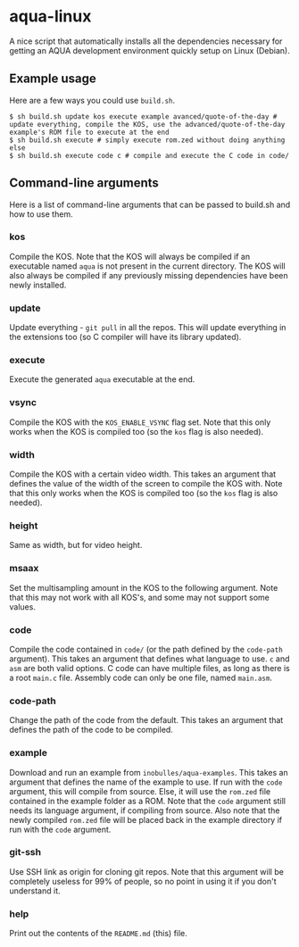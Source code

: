 # aqua-linux
A nice script that automatically installs all the dependencies necessary for getting an AQUA development environment quickly setup on Linux (Debian).

## Example usage
Here are a few ways you could use `build.sh`.

~~~~
$ sh build.sh update kos execute example avanced/quote-of-the-day # update everything, compile the KOS, use the advanced/quote-of-the-day example's ROM file to execute at the end
$ sh build.sh execute # simply execute rom.zed without doing anything else
$ sh build.sh execute code c # compile and execute the C code in code/
~~~~

## Command-line arguments
Here is a list of command-line arguments that can be passed to build.sh and how to use them.

### kos
Compile the KOS.
Note that the KOS will always be compiled if an executable named `aqua` is not present in the current directory.
The KOS will also always be compiled if any previously missing dependencies have been newly installed.

### update
Update everything - `git pull` in all the repos.
This will update everything in the extensions too (so C compiler will have its library updated).

### execute
Execute the generated `aqua` executable at the end.

### vsync
Compile the KOS with the `KOS_ENABLE_VSYNC` flag set.
Note that this only works when the KOS is compiled too (so the `kos` flag is also needed).

### width
Compile the KOS with a certain video width.
This takes an argument that defines the value of the width of the screen to compile the KOS with.
Note that this only works when the KOS is compiled too (so the `kos` flag is also needed).

### height
Same as width, but for video height.

### msaax
Set the multisampling amount in the KOS to the following argument.
Note that this may not work with all KOS's, and some may not support some values.

### code
Compile the code contained in `code/` (or the path defined by the `code-path` argument).
This takes an argument that defines what language to use. `c` and `asm` are both valid options.
C code can have multiple files, as long as there is a root `main.c` file. Assembly code can only be one file, named `main.asm`.

### code-path
Change the path of the code from the default.
This takes an argument that defines the path of the code to be compiled.

### example
Download and run an example from `inobulles/aqua-examples`.
This takes an argument that defines the name of the example to use.
If run with the `code` argument, this will compile from source.
Else, it will use the `rom.zed` file contained in the example folder as a ROM.
Note that the `code` argument still needs its language argument, if compiling from source.
Also note that the newly compiled `rom.zed` file will be placed back in the example directory if run with the `code` argument.

### git-ssh
Use SSH link as origin for cloning git repos.
Note that this argument will be completely useless for 99% of people, so no point in using it if you don't understand it.

### help
Print out the contents of the `README.md` (this) file.

